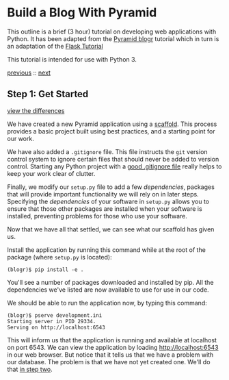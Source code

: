# Build a Blog With Pyramid

This outline is a brief (3 hour) tutorial on developing web applications with Python.
It has been adapted from the
[Pyramid blogr](http://pyramid-blogr.readthedocs.org/en/latest/)
tutorial which in turn is an adaptation of the
[Flask Tutorial](http://flask.pocoo.org/docs/tutorial/)

This tutorial is intended for use with Python 3.

[previous](https://github.com/cewing/pyramid-blogr-cf/tree/tutorial-step-00) ::
[next](https://github.com/cewing/pyramid-blogr-cf/tree/tutorial-step-02)

## Step 1: Get Started

[view the differences](https://github.com/cewing/pyramid-blogr-cf/compare/1cddd339...253c4d95)

We have created a new Pyramid application using a [scaffold](http://docs.pylonsproject.org/projects/pyramid/en/latest/narr/project.html).
This process provides a basic project built using best practices, and a starting point for our work.

We have also added a `.gitignore` file.
This file instructs the `git` version control system to ignore certain files that should never
be added to version control.
Starting any Python project with a [good .gitignore file](https://github.com/github/gitignore/blob/master/Python.gitignore)
really helps to keep your work clear of clutter.

Finally, we modify our `setup.py` file to add a few *dependencies*, packages that will provide
important functionality we will rely on in later steps.
Specifying the *dependencies* of your software in `setup.py` allows you to ensure that those other
packages are installed when your software is installed, preventing problems for those who use your software.

Now that we have all that settled, we can see what our scaffold has given us.

Install the application by running this command while at the root of the package (where `setup.py` is located):

    (blogr)$ pip install -e .

You'll see a number of packages downloaded and installed by pip.
All the dependencies we've listed are now available to use for use in our code.

We should be able to run the application now, by typing this command:

    (blogr)$ pserve development.ini
    Starting server in PID 29334.
    Serving on http://localhost:6543

This will inform us that the application is running and available at localhost on port 6543.
We can view the application by loading [http://localhost:6543](http://localhost:6543) in our web browser.
But notice that it tells us that we have a problem with our database.
The problem is that we have not yet created one.
We'll do that [in step two](https://github.com/cewing/pyramid-blogr-cf/tree/tutorial-step-02).